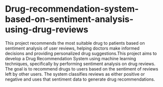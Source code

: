 # Drug-recommendation-system-based-on-sentiment-analysis-using-drug-reviews
This project recommends the most suitable drug to patients based on sentiment analysis of user reviews, helping doctors make informed decisions and providing personalized drug suggestions.This project aims to develop a Drug Recommendation System using machine learning techniques, specifically by performing sentiment analysis on drug reviews. The goal is to recommend drugs to users based on the sentiment of reviews left by other users. The system classifies reviews as either positive or negative and uses that sentiment data to generate drug recommendations.

